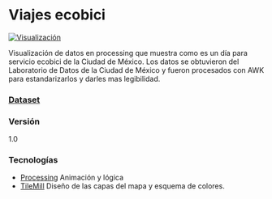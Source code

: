 Viajes ecobici
=========

[![Visualización](https://i.ytimg.com/vi/siua0sVxEKY/mqdefault.jpg)](https://www.youtube.com/watch?v=siua0sVxEKY)

Visualización de datos en processing que muestra como es un día para servicio ecobici de la Ciudad de México. Los datos se obtuvieron del Laboratorio de Datos de la Ciudad de México y fueron procesados con AWK para estandarizarlos y darles mas legibilidad.

### [Dataset]


### Versión
1.0


### Tecnologías
* [Processing] Animación y lógica
* [TileMill] Diseño de las capas del mapa y esquema de colores.



[TileMill]:https://www.mapbox.com/tilemill/
[Processing]:https://www.processing.org/
[Dataset]: http://datos.labplc.mx/datasets/view/ecobici
